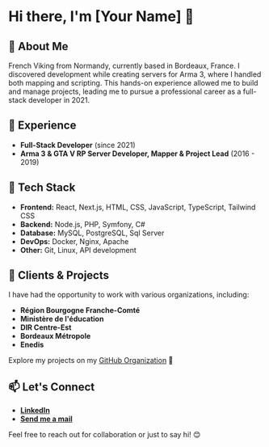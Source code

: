 # Hi there, I'm [Your Name] 👋

## 🚀 About Me
French Viking from Normandy, currently based in Bordeaux, France.
I discovered development while creating servers for Arma 3, where I handled both mapping and scripting. This hands-on experience allowed me to build and manage projects, leading me to pursue a professional career as a full-stack developer in 2021.

## 💼 Experience
- **Full-Stack Developer** (since 2021)
- **Arma 3 & GTA V RP Server Developer, Mapper & Project Lead** (2016 - 2019)

## 🔧 Tech Stack
- **Frontend:** React, Next.js, HTML, CSS, JavaScript, TypeScript, Tailwind CSS
- **Backend:** Node.js, PHP, Symfony, C# 
- **Database:** MySQL, PostgreSQL, Sql Server
- **DevOps:** Docker, Nginx, Apache
- **Other:** Git, Linux, API development

## 🏢 Clients & Projects
I have had the opportunity to work with various organizations, including:
- **Région Bourgogne Franche-Comté**
- **Ministère de l'éducation**
- **DIR Centre-Est**
- **Bordeaux Métropole**
- **Enedis**

Explore my projects on my [GitHub Organization](https://github.com/....) 🚀

## 📫 Let's Connect 
- **[LinkedIn](https://www.linkedin.com/in/alexishodiesne)**
- **[Send me a mail](hodiesnealexis@gmail.com)**

Feel free to reach out for collaboration or just to say hi! 😊
